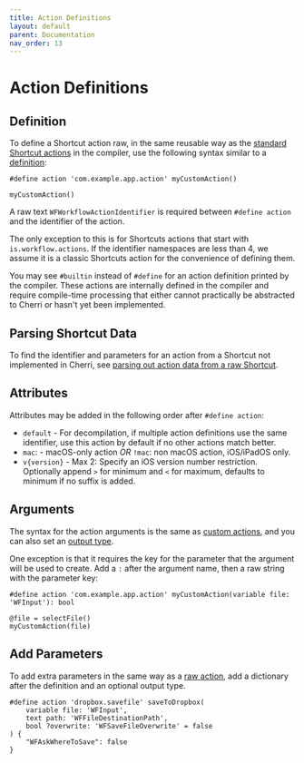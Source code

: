 ```yaml
---
title: Action Definitions
layout: default
parent: Documentation
nav_order: 13
---
```


# Action Definitions

## Definition

To define a Shortcut action raw, in the same reusable way as the [standard Shortcut actions](/language/actions) in the compiler, use the following syntax similar to a [definition](/language/definitions):

```
#define action 'com.example.app.action' myCustomAction()

myCustomAction()
```

A raw text `WFWorkflowActionIdentifier` is required between `#define action` and the identifier of the action.

The only exception to this is for Shortcuts actions that start with `is.workflow.actions`. If the identifier namespaces are less than 4, we assume it is a classic Shortcuts action for the convenience of defining them.

You may see `#builtin` instead of `#define` for an action definition printed by the compiler. These actions are internally defined in the compiler and require compile-time processing that either cannot practically be abstracted to Cherri or hasn't yet been implemented.

## Parsing Shortcut Data

To find the identifier and parameters for an action from a Shortcut not implemented in Cherri, see [parsing out action data from a raw Shortcut](/faq#how-do-i-use-non-standard-actions).

## Attributes

Attributes may be added in the following order after `#define action`:

- `default` - For decompilation, if multiple action definitions use the same identifier, use this action by default if no other actions match better.
- `mac`: - macOS-only action _OR_ `!mac`: non macOS action, iOS/iPadOS only.
- `v{version}` - Max 2: Specify an iOS version number restriction. Optionally append `>` for minimum and `<` for maximum, defaults to minimum if no suffix is added.

## Arguments

The syntax for the action arguments is the same as [custom actions](/language/custom-actions#defining-arguments), and you can also set an [output type](/language/custom-actions#output-type).

One exception is that it requires the key for the parameter that the argument will be used to create. Add a `:` after the argument name, then a raw string with the parameter key:

```
#define action 'com.example.app.action' myCustomAction(variable file: 'WFInput'): bool

@file = selectFile()
myCustomAction(file)
```

## Add Parameters

To add extra parameters in the same way as a [raw action](/language/raw-actions), add a dictionary after the definition and an optional output type.

```
#define action 'dropbox.savefile' saveToDropbox(
    variable file: 'WFInput',
    text path: 'WFFileDestinationPath',
    bool ?overwrite: 'WFSaveFileOverwrite' = false
) {
    "WFAskWhereToSave": false
}
```
